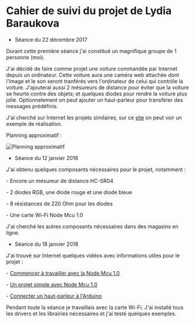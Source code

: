 Cahier de suivi du projet de Lydia Baraukova
===
* Séance du 22 décembre 2017

Durant cette première séance j'ai constitué un magnifique groupe de 1 personne (moi).

J'ai décidé de faire comme projet une voiture commandée par Internet depuis un ordinateur. Cette voiture aura une caméra web attachée dont l'image et le son seront tranférés vers l'ordinateur de celui qui contrôle la voiture. J'ajouterai aussi 2 mésureurs de distance pour éviter que la voiture se heurte contre des objets; et quelques diodes pour rendre la voiture plus jolie. Optionnelement on peut ajouter un haut-parleur pour transférer des messages prédéfinis.

J'ai cherché sur Internet les projets similaires, sur ce [site](http://www.instructables.com/id/Internet-Controlled-RC-Car/) on peut voir un exemple de réalisation.

Planning approximatif :

![Planning approximatif](https://github.com/Livelinndy/PeiP2_Arduino_CuriousCar/blob/master/images/Planning%20approximatif.png)

* Séance du 12 janvier 2018

J'ai obtenu quelques composants nécessaires pour le projet, notamment :

\- Encore un mésureur de distance HC-SR04

\- 2 diodes RGB, une diode rouge et une diode bleue

\- 8 résistances de 220 Ohm pour les diodes

\- Une carte Wi-Fi Node Mcu 1.0

J'ai cherché les autres composants nécessaires dans des magasins en ligne.

* Séance du 18 janvier 2018

J'ai trouvé sur Internet quelques vidéos avec informations utiles pour le projet :

\- [Commencer à travailler avec la Node Mcu 1.0](https://www.youtube.com/watch?v=G6CqvhXpBKM)

\- [Un projet simple avec Node Mcu 1.0](https://www.youtube.com/watch?v=ZPUg4Uw3A0E)

\- [Connecter un haut-parleur à l'Arduino](https://www.youtube.com/watch?v=gi9mqIha8n0)

Pendant toute la séance je travaillais avec la carte Wi-Fi. J'ai installé tous les drivers et les librairies nécessaires et j'ai testé quelques exemples.

